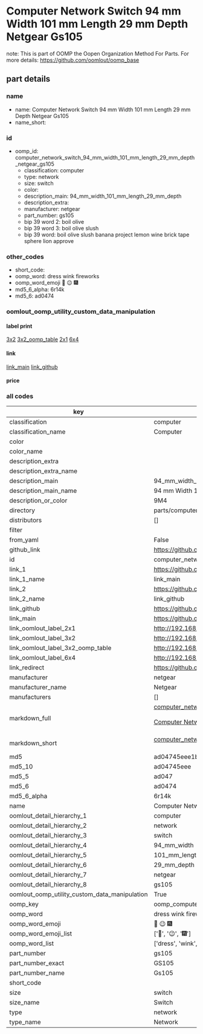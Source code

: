 # Computer Network Switch 94 mm Width 101 mm Length 29 mm Depth Netgear Gs105  

note: This is part of OOMP the Oopen Organization Method For Parts. For more details: https://github.com/oomlout/oomp_base

##  part details
  







### name
* name: Computer Network Switch 94 mm Width 101 mm Length 29 mm Depth Netgear Gs105
* name_short: 
### id
* oomp_id: computer_network_switch_94_mm_width_101_mm_length_29_mm_depth_netgear_gs105
  * classification: computer
  * type: network
  * size: switch
  * color: 
  * description_main: 94_mm_width_101_mm_length_29_mm_depth
  * description_extra: 
  * manufacturer: netgear
  * part_number: gs105
  * bip 39 word 2: boil olive
  * bip 39 word 3: boil olive slush
  * bip 39 word: boil olive slush banana project lemon wine brick tape sphere lion approve

### other_codes
* short_code: 
* oomp_word: dress wink fireworks
* oomp_word_emoji :dress: :wink: :fireworks:
* md5_6_alpha: 6r14k
* md5_6: ad0474






### oomlout_oomp_utility_custom_data_manipulation
#### label print
[3x2](http://192.168.1.245:1112/?label=oomp%206r14k)
[3x2_oomp_table](http://192.168.1.108:1112/?label=oomp%206r14k)
[2x1](http://192.168.1.242:1112/?label=oomp%206r14k)
[6x4](http://192.168.1.55:1112/?label=oomp%206r14k)    

#### link

[link_main](https://github.com/oomlout/oomlout_oomp_version_1_messy/tree/main/parts/computer_network_switch_94_mm_width_101_mm_length_29_mm_depth_netgear_gs105) [link_github](https://github.com/oomlout/oomlout_oomp_version_1_messy/tree/main/parts/computer_network_switch_94_mm_width_101_mm_length_29_mm_depth_netgear_gs105)                             

#### price







### all codes 
| key | value |  
| --- | --- |  
| classification | computer |  
| classification_name | Computer |  
| color |  |  
| color_name |  |  
| description_extra |  |  
| description_extra_name |  |  
| description_main | 94_mm_width_101_mm_length_29_mm_depth |  
| description_main_name | 94 mm Width 101 mm Length 29 mm Depth |  
| description_or_color | 9M4 |  
| directory | parts/computer_network_switch_94_mm_width_101_mm_length_29_mm_depth_netgear_gs105 |  
| distributors | [] |  
| filter |  |  
| from_yaml | False |  
| github_link | https://github.com/oomlout/oomlout_oomp_part_src/tree/main/parts/computer_network_switch_94_mm_width_101_mm_length_29_mm_depth_netgear_gs105 |  
| id | computer_network_switch_94_mm_width_101_mm_length_29_mm_depth_netgear_gs105 |  
| link_1 | https://github.com/oomlout/oomlout_oomp_version_1_messy/tree/main/parts/computer_network_switch_94_mm_width_101_mm_length_29_mm_depth_netgear_gs105 |  
| link_1_name | link_main |  
| link_2 | https://github.com/oomlout/oomlout_oomp_version_1_messy/tree/main/parts/computer_network_switch_94_mm_width_101_mm_length_29_mm_depth_netgear_gs105 |  
| link_2_name | link_github |  
| link_github | https://github.com/oomlout/oomlout_oomp_version_1_messy/tree/main/parts/computer_network_switch_94_mm_width_101_mm_length_29_mm_depth_netgear_gs105 |  
| link_main | https://github.com/oomlout/oomlout_oomp_version_1_messy/tree/main/parts/computer_network_switch_94_mm_width_101_mm_length_29_mm_depth_netgear_gs105 |  
| link_oomlout_label_2x1 | http://192.168.1.242:1112/?label=oomp%206r14k |  
| link_oomlout_label_3x2 | http://192.168.1.245:1112/?label=oomp%206r14k |  
| link_oomlout_label_3x2_oomp_table | http://192.168.1.108:1112/?label=oomp%206r14k |  
| link_oomlout_label_6x4 | http://192.168.1.55:1112/?label=oomp%206r14k |  
| link_redirect | https://github.com/oomlout/oomlout_oomp_version_1_messy/tree/main/parts/computer_network_switch_94_mm_width_101_mm_length_29_mm_depth_netgear_gs105 |  
| manufacturer | netgear |  
| manufacturer_name | Netgear |  
| manufacturers | [] |  
| markdown_full | [computer_network_switch_94_mm_width_101_mm_length_29_mm_depth_netgear_gs105](none)<br>[](none)<br>[Computer Network Switch 94 Mm Width 101 Mm Length 29 Mm Depth Netgear Gs105](none)<br><br> |  
| markdown_short | [computer_network_switch_94_mm_width_101_mm_length_29_mm_depth_netgear_gs105](none)<br><br> |  
| md5 | ad04745eee1bbf71ff56012398a688c8 |  
| md5_10 | ad04745eee |  
| md5_5 | ad047 |  
| md5_6 | ad0474 |  
| md5_6_alpha | 6r14k |  
| name | Computer Network Switch 94 mm Width 101 mm Length 29 mm Depth Netgear Gs105 |  
| oomlout_detail_hierarchy_1 | computer |  
| oomlout_detail_hierarchy_2 | network |  
| oomlout_detail_hierarchy_3 | switch |  
| oomlout_detail_hierarchy_4 | 94_mm_width |  
| oomlout_detail_hierarchy_5 | 101_mm_length |  
| oomlout_detail_hierarchy_6 | 29_mm_depth |  
| oomlout_detail_hierarchy_7 | netgear |  
| oomlout_detail_hierarchy_8 | gs105 |  
| oomlout_oomp_utility_custom_data_manipulation | True |  
| oomp_key | oomp_computer_network_switch_94_mm_width_101_mm_length_29_mm_depth_netgear_gs105 |  
| oomp_word | dress wink fireworks |  
| oomp_word_emoji | :dress: :wink: :fireworks: |  
| oomp_word_emoji_list | [':dress:', ':wink:', ':fireworks:'] |  
| oomp_word_list | ['dress', 'wink', 'fireworks'] |  
| part_number | gs105 |  
| part_number_exact | GS105 |  
| part_number_name | Gs105 |  
| short_code |  |  
| size | switch |  
| size_name | Switch |  
| type | network |  
| type_name | Network |  
